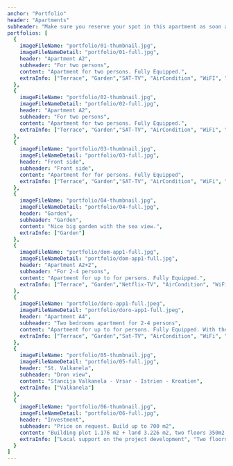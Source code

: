 ```yaml
---
anchor: "Portfolio"
header: "Apartments"
subheader: "Make sure you reserve your spot in this apartment as soon as possible!"
portfolios: [
  {
    imageFileName: "portfolio/01-thumbnail.jpg",
    imageFileNameDetail: "portfolio/01-full.jpg",
    header: "Apartment A2",
    subheader: "For two persons",
    content: "Apartment for two persons. Fully Equipped.",
    extraInfo: ["Terrace", "Garden","SAT-TV", "AirCondition", "WiFI", "Parking"]
  },
  {
    imageFileName: "portfolio/02-thumbnail.jpg",
    imageFileNameDetail: "portfolio/02-full.jpg",
    header: "Apartment A2",
    subheader: "For two persons",
    content: "Apartment for two persons. Fully Equipped.",
    extraInfo: ["Terrace", "Garden","SAT-TV", "AirCondition", "WiFi", "Parking"]
  },
  {
    imageFileName: "portfolio/03-thumbnail.jpg",
    imageFileNameDetail: "portfolio/03-full.jpg",
    header: "Front side",
    subheader: "Front side",
    content: "Apartment for for persons. Fully Equipped",
    extraInfo: ["Terrace", "Garden","SAT-TV", "AirCondition", "WiFi", "Parking"]
  },
  {
    imageFileName: "portfolio/04-thumbnail.jpg",
    imageFileNameDetail: "portfolio/04-full.jpg",
    header: "Garden",
    subheader: "Garden",
    content: "Nice big garden with the sea view.",
    extraInfo: ["Garden"]
  },
  {
    imageFileName: "portfolio/dom-app1-full.jpg",
    imageFileNameDetail: "portfolio/dom-app1-full.jpg",
    header: "Apartment A2+2",
    subheader: "For 2-4 persons",
    content: "Apartment for up to for persons. Fully Equipped.",
    extraInfo: ["Terrace", "Garden","Netflix-TV", "AirCondition", "WiFi", "Parking"]
  },
  {
    imageFileName: "portfolio/doro-app1-full.jpeg",
    imageFileNameDetail: "portfolio/doro-app1-full.jpeg",
    header: "Apartment A4",
    subheader: "Two bedrooms apartment for 2-4 persons",
    content: "Apartment for up to for persons. Fully Equipped. With the see view.",
    extraInfo: ["Terrace", "Garden","Sat-TV", "AirCondition", "WiFi", "Parking", "https://drive.google.com/drive/u/0/folders/10jzHR63YhbYAfA6hS5sjrryfykKegZln"]
  },
  {
    imageFileName: "portfolio/05-thumbnail.jpg",
    imageFileNameDetail: "portfolio/05-full.jpg",
    header: "St. Valkanela",
    subheader: "Dron view",
    content: "Stancija Valkanela - Vrsar - Istrien - Kroatien",
    extraInfo: ["Valkanela"]
  },
  {
    imageFileName: "portfolio/06-thumbnail.jpg",
    imageFileNameDetail: "portfolio/06-full.jpg",
    header: "Investment",
    subheader: "Price on request. Build up to 700 m2",
    content: "Building plot 1.176 m2 + land 3.226 m2, two floors 350m2 each.",
    extraInfo: ["Local support on the project development", "Two floors 350m2 each", "Up to 5 Units", "Pool"]
  }
]
---
```

